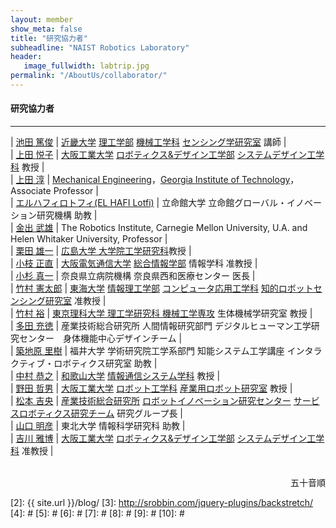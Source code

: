 ```yaml
---
layout: member
show_meta: false
title: "研究協力者"
subheadline: "NAIST Robotics Laboratory"
header:
   image_fullwidth: labtrip.jpg
permalink: "/AboutUs/collaborator/"
---
```



#### 研究協力者
___

| <a href="https://www.kindai.ac.jp/sci/education/faculty_and_research/rewrite.php?name=06_ikeda_atsutoshi">池田 篤俊</a> | <a href="https://www.kindai.ac.jp/">近畿大学</a> <a href="https://www.kindai.ac.jp/sci/">理工学部</a> <a href="https://www.kindai.ac.jp/sci/department/mechanical_engineering.html">機械工学科</a> <a href="http://srl.mec.kindai.ac.jp/">センシング学研究室</a> 講師 |   
| <a href="https://www.oit.ac.jp/laboratory/room/232">上田 悦子</a> | <a href="https://www.oit.ac.jp/">大阪工業大学</a> <a href="https://www.oit.ac.jp/rd/">ロボティクス&デザイン工学部</a> <a href="https://www.oit.ac.jp/rd/department/system.html">システムデザイン工学科</a> 教授 |  
| <a href="http://www.biorobotics.gatech.edu/wp/people/jun-ueda/">上田 淳</a> | <a href="http://www.me.gatech.edu/">Mechanical Engineering</a>，<a href="http://www.gatech.edu/">Georgia Institute of Technology</a>，Associate Professor |  
| <a href="https://lotfielhafi.com/">エルハフィロトフィ(EL HAFI Lotfi)</a> | 立命館大学 立命館グローバル・イノベーション研究機構 助教 |  
| <a href="https://www.ri.cmu.edu/ri-faculty/takeo-kanade/">金出 武雄</a>	| The Robotics Institute, Carnegie Mellon University, U.A. and Helen Whitaker University, Professor |  
| <a href="http://www.bsys.hiroshima-u.ac.jp/~kurita/">栗田 雄一</a> | <a href="https://www.hiroshima-u.ac.jp/eng/">広島大学 大学院工学研究科</a>教授 |  
| <a href="https://sites.google.com/site/masanaokoeda/">小枝 正直</a> | <a href="https://www.osakac.ac.jp/">大阪電気通信大学</a> <a href="https://www.osakac.ac.jp/faculty/isa/">総合情報学部</a> 情報学科 准教授 |  
| <a href="http://seiwa-mc.jp/departments/medical/orthopedics/staff">小杉 真一</a> | 奈良県立病院機構 奈良県西和医療センター 医長 |   
| <a href="http://takemura-lab.org/wordpress/">竹村 憲太郎</a> | <a href="https://www.u-tokai.ac.jp/">東海大学</a> <a href="https://www.u-tokai.ac.jp/academics/undergraduate/information_science_and_t/">情報理工学部</a> <a href="https://www.u-tokai.ac.jp/academics/undergraduate/information_science_and_t/applied_computer_engineer/">コンピュータ応用工学科</a> <a href="http://takemura-lab.org/wordpress/">知的ロボットセンシング研究室</a> 准教授 |  
| <a href="http://www.rs.noda.tus.ac.jp/takemura/">竹村 裕</a> | <a href="http://www.sut.ac.jp/fac_grad/grad/riko/mec.html">東京理科大学 理工学研究科 機械工学専攻</a> 生体機械学研究室 教授 |  
| <a href="https://www.airc.aist.go.jp/dhrt/">多田 充徳</a> | 産業技術総合研究所 人間情報研究部門 デジタルヒューマン工学研究センター　身体機能中心デザインチーム |  
| <a href="https://satoki-t.github.io/">築地原 里樹</a> | 福井大学 学術研究院工学系部門 知能システム工学講座 インタラクティブ・ロボティクス研究室 助教 |  
| <a href="http://www.wakayama-u.ac.jp/~ntakayuk/">中村 恭之</a> | <a href="http://www.wakayama-u.ac.jp/">和歌山大学</a> <a href="http://www.sys.wakayama-u.ac.jp/cc/">情報通信システム学科</a> 教授 |  
| <a href="http://research-db.oit.ac.jp/html/100001075_ja.html">野田 哲男</a> | <a href="https://www.oit.ac.jp/">大阪工業大学</a> <a href="https://www.oit.ac.jp/rd/department/robotics.html">ロボット工学科</a> <a href="https://www.oit.ac.jp/laboratory/room/246">産業用ロボット研究室</a> 教授 |  
| <a href="https://sites.google.com/site/yoshiomatsumotorobotics/">松本 吉央</a> | <a href="https://www.aist.go.jp/">産業技術総合研究所</a> <a href="https://unit.aist.go.jp/rirc/">ロボットイノベーション研究センター</a> <a href="https://unit.aist.go.jp/rirc/srrt/index.html">サービスロボティクス研究チーム</a> 研究グループ長 |  
| <a href="http://akihikoy.net/info/index-j.php">山口 明彦</a> | 東北大学 情報科学研究科 助教 |  
| <a href="http://assistive-device.org/profile.html">吉川 雅博</a> | <a href="https://www.oit.ac.jp/">大阪工業大学</a> <a href="https://www.oit.ac.jp/rd/">ロボティクス&デザイン工学部</a> <a href="https://www.oit.ac.jp/rd/department/system.html">システムデザイン工学科</a> 准教授 |  

<br/>
<div align="right">五十音順 </div>






 [1]: http://kramdown.gettalong.org/converter/html.html#toc
 [2]: {{ site.url }}/blog/
 [3]: http://srobbin.com/jquery-plugins/backstretch/
 [4]: #
 [5]: #
 [6]: #
 [7]: #
 [8]: #
 [9]: #
 [10]: #
